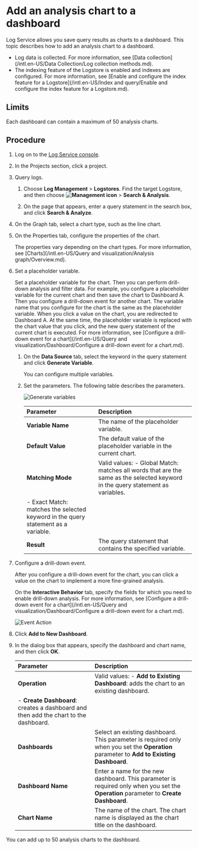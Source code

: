 # Add an analysis chart to a dashboard

Log Service allows you save query results as charts to a dashboard. This topic describes how to add an analysis chart to a dashboard.

-   Log data is collected. For more information, see [Data collection](/intl.en-US/Data Collection/Log collection methods.md).
-   The indexing feature of the Logstore is enabled and indexes are configured. For more information, see [Enable and configure the index feature for a Logstore](/intl.en-US/Index and query/Enable and configure the index feature for a Logstore.md).

## Limits

Each dashboard can contain a maximum of 50 analysis charts.

## Procedure

1.  Log on to the [Log Service console](https://sls.console.aliyun.com).

2.  In the Projects section, click a project.

3.  Query logs.

    1.  Choose **Log Management** \> **Logstores**. Find the target Logstore, and then choose **![Management icon](https://static-aliyun-doc.oss-cn-hangzhou.aliyuncs.com/assets/img/en-US/9484688951/p52166.png)** \> **Search & Analysis**.

    2.  On the page that appears, enter a query statement in the search box, and click **Search & Analyze**.

4.  On the Graph tab, select a chart type, such as the line chart.

5.  On the Properties tab, configure the properties of the chart.

    The properties vary depending on the chart types. For more information, see [Charts](/intl.en-US/Query and visualization/Analysis graph/Overview.md).

6.  Set a placeholder variable.

    Set a placeholder variable for the chart. Then you can perform drill-down analysis and filter data. For example, you configure a placeholder variable for the current chart and then save the chart to Dashboard A. Then you configure a drill-down event for another chart. The variable name that you configure for the chart is the same as the placeholder variable. When you click a value on the chart, you are redirected to Dashboard A. At the same time, the placeholder variable is replaced with the chart value that you click, and the new query statement of the current chart is executed. For more information, see [Configure a drill-down event for a chart](/intl.en-US/Query and visualization/Dashboard/Configure a drill-down event for a chart.md).

    1.  On the **Data Source** tab, select the keyword in the query statement and click **Generate Variable**.

        You can configure multiple variables.

    2.  Set the parameters. The following table describes the parameters.

        ![Generate variables](https://static-aliyun-doc.oss-cn-hangzhou.aliyuncs.com/assets/img/en-US/1923359951/p10583.png)

        |Parameter|Description|
        |:--------|:----------|
        |**Variable Name**|The name of the placeholder variable.|
        |**Default Value**|The default value of the placeholder variable in the current chart.|
        |**Matching Mode**|Valid values:         -   Global Match: matches all words that are the same as the selected keyword in the query statement as variables.
        -   Exact Match: matches the selected keyword in the query statement as a variable. |
        |**Result**|The query statement that contains the specified variable.|

7.  Configure a drill-down event.

    After you configure a drill-down event for the chart, you can click a value on the chart to implement a more fine-grained analysis.

    On the **Interactive Behavior** tab, specify the fields for which you need to enable drill-down analysis. For more information, see [Configure a drill-down event for a chart](/intl.en-US/Query and visualization/Dashboard/Configure a drill-down event for a chart.md).

    ![Event Action](https://static-aliyun-doc.oss-cn-hangzhou.aliyuncs.com/assets/img/en-US/1923359951/p10243.png)

8.  Click **Add to New Dashboard**.

9.  In the dialog box that appears, specify the dashboard and chart name, and then click **OK**.

    |Parameter|Description|
    |:--------|:----------|
    |**Operation**|Valid values:     -   **Add to Existing Dashboard**: adds the chart to an existing dashboard.
    -   **Create Dashboard**: creates a dashboard and then add the chart to the dashboard. |
    |**Dashboards**|Select an existing dashboard. This parameter is required only when you set the **Operation** parameter to **Add to Existing Dashboard**. |
    |**Dashboard Name**|Enter a name for the new dashboard. This parameter is required only when you set the **Operation** parameter to **Create Dashboard**. |
    |**Chart Name**|The name of the chart. The chart name is displayed as the chart title on the dashboard.|


You can add up to 50 analysis charts to the dashboard.

